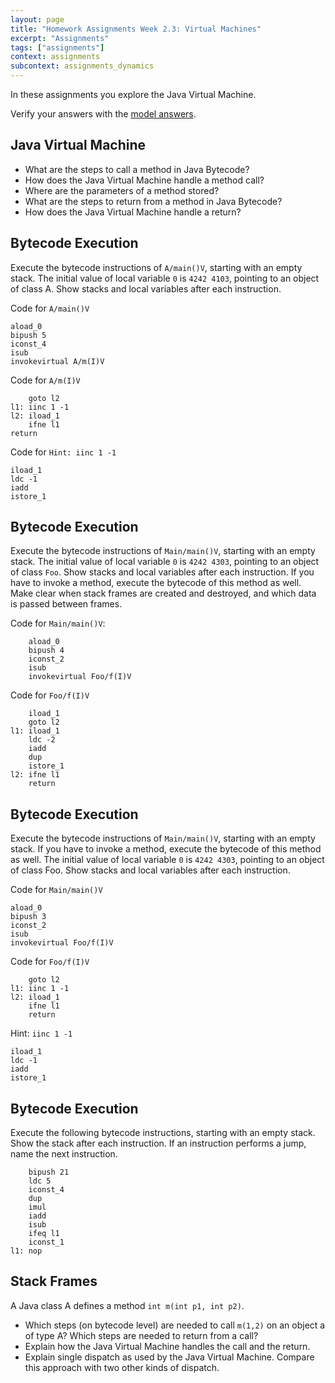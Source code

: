 ```yaml
---
layout: page
title: "Homework Assignments Week 2.3: Virtual Machines"
excerpt: "Assignments"
tags: ["assignments"]
context: assignments
subcontext: assignments_dynamics
---
```


In these assignments you explore the Java Virtual Machine.

Verify your answers with the [model answers](answers).

## Java Virtual Machine

- What are the steps to call a method in Java Bytecode?
- How does the Java Virtual Machine handle a method call?
- Where are the parameters of a method stored?
- What are the steps to return from a method in Java Bytecode?
- How does the Java Virtual Machine handle a return?


## Bytecode Execution

Execute the bytecode instructions of `A/main()V`, starting with an empty stack.
The initial value of local variable `0` is `4242 4103`, pointing to an object of class A. Show stacks and local variables after each instruction.

Code for `A/main()V`
```
aload_0
bipush 5
iconst_4
isub
invokevirtual A/m(I)V
```

Code for `A/m(I)V`
```
    goto l2
l1: iinc 1 -1
l2: iload_1
    ifne l1
return
```

Code for `Hint: iinc 1 -1`
```
iload_1
ldc -1
iadd
istore_1
```

## Bytecode Execution

Execute the bytecode instructions of `Main/main()V`, starting with an empty stack. The initial value of local variable `0` is `4242 4303`, pointing to an object of class `Foo`. Show stacks and local variables after each instruction. If you have to invoke a method, execute the bytecode of this method as well. Make clear when stack frames are created and destroyed, and which data is passed between frames.

Code for `Main/main()V`:
```
    aload_0
    bipush 4
    iconst_2
    isub
    invokevirtual Foo/f(I)V
```

Code for `Foo/f(I)V`
```
    iload_1
    goto l2
l1: iload_1
    ldc -2
    iadd
    dup
    istore_1
l2: ifne l1
    return
```

## Bytecode Execution

Execute the bytecode instructions of `Main/main()V`, starting with an empty stack. If you have to invoke a method, execute the bytecode of this method as well. The initial value of local variable `0` is `4242 4303`, pointing to an object of class Foo. Show stacks and local variables after each instruction.

Code for `Main/main()V`
```
aload_0
bipush 3
iconst_2
isub
invokevirtual Foo/f(I)V
```

Code for `Foo/f(I)V`
```
    goto l2
l1: iinc 1 -1
l2: iload_1
    ifne l1
    return
```

Hint: `iinc 1 -1`
```
iload_1
ldc -1
iadd
istore_1
```

## Bytecode Execution

Execute the following bytecode instructions, starting with an empty stack. Show the stack after each instruction. If an instruction performs a jump, name the next instruction.

```
    bipush 21
    ldc 5
    iconst_4
    dup
    imul
    iadd
    isub
    ifeq l1
    iconst_1
l1: nop
```

## Stack Frames

A Java class A defines a method `int m(int p1, int p2)`.

- Which steps (on bytecode level) are needed to call `m(1,2)` on an object a of type A? Which steps are needed to return from a call?
- Explain how the Java Virtual Machine handles the call and the return.
- Explain single dispatch as used by the Java Virtual Machine. Compare this approach with two other kinds of dispatch.
